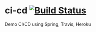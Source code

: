 # ci-cd [![Build Status](https://api.travis-ci.com/quangyen/ci-cd.svg?branch=master)](https://travis-ci.com/quangyen/ci-cd)
Demo CI/CD using Spring, Travis, Heroku
